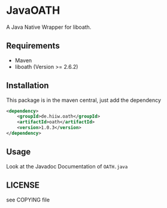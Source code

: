 # JavaOATH
A Java Native Wrapper for liboath.

## Requirements
- Maven
- liboath (Version >= 2.6.2)

## Installation
This package is in the maven central, just add the dependency
```xml
<dependency>
    <groupId>de.hiiw.oath</groupId>
    <artifactId>oath</artifactId>
    <version>1.0.3</version>
</dependency>
```

## Usage
Look at the Javadoc Documentation of `OATH.java`

## LICENSE
see COPYING file